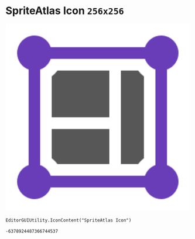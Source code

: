 # SpriteAtlas Icon `256x256`
<img src="/img/SpriteAtlas%20Icon.png" width=512 height=512>

``` CSharp
EditorGUIUtility.IconContent("SpriteAtlas Icon")
```
```
-6378924487366744537
```
